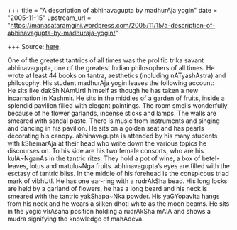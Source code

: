 +++
title = "A description of abhinavagupta by madhurAja yogin"
date = "2005-11-15"
upstream_url = "https://manasataramgini.wordpress.com/2005/11/15/a-description-of-abhinavagupta-by-madhuraja-yogin/"

+++
Source: [here](https://manasataramgini.wordpress.com/2005/11/15/a-description-of-abhinavagupta-by-madhuraja-yogin/).

One of the greatest tantrics of all times was the prolific trika savant
abhinavagupta, one of the greatest Indian philosophers of all times. He
wrote at least 44 books on tantra, aesthetics (including nATyashAstra)
and philosophy. His student madhurAja yogin leaves the following
account:  
He sits like dakShiNAmUrtI himself as though he has taken a new
incarnation in Kashmir. He sits in the middles of a garden of fruits,
inside a splendid pavilion filled with elegant paintings. The room
smells wonderfully because of he flower garlands, incense sticks and
lamps. The walls are smeared with sandal paste. There is music from
instruments and singing and dancing in his pavilion. He sits on a golden
seat and has pearls decorating his canopy. abhinavagupta is attended by
his many students with kShemarAja at their head who write down the
various topics he discourses on. To his side are his two female
consorts, who are his kulA\~NganAs in the tantric rites. They hold a pot
of wine, a box of betel-leaves, lotus and matulu\~Nga fruits.
abhinavagupta’s eyes are filled with the esctasy of tantric bliss. In
the middle of his forehead is the conspicous triad mark of vibhUtI. He
has one ear-ring with a rudrAkSha bead. His long locks are held by a
garland of flowers, he has a long beard and his neck is smeared with the
tantric yakShapa\~Nka powder. His yaGYopavIta hangs from his neck and he
wears a silken dhoti white as the moon beams. He sits in the yogic
vIrAsana position holding a rudrAkSha mAlA and shows a mudra signifying
the knowledge of mahAdeva.

